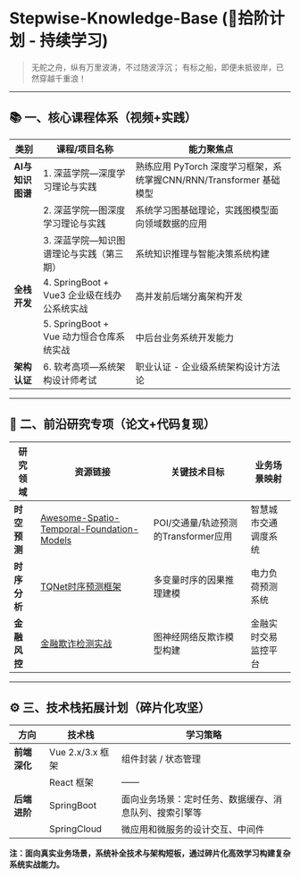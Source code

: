 # Stepwise-Knowledge-Base  (🚀拾阶计划 - 持续学习)

> 无舵之舟，纵有万里波涛，不过随波浮沉；
> 有标之船，即便未抵彼岸，已然穿越千重浪！

---

## 📚 一、核心课程体系（视频+实践）

| 类别             | 课程/项目名称                               | 能力聚焦点                                                   |
| ---------------- | ------------------------------------------- | ------------------------------------------------------------ |
| **AI与知识图谱** | 1. 深蓝学院—深度学习理论与实践              | 熟练应用 PyTorch 深度学习框架，系统掌握CNN/RNN/Transformer 基础模型 |
|                  | 2. 深蓝学院—图深度学习理论与实践            | 系统学习图基础理论，实践图模型面向领域数据的应用             |
|                  | 3. 深蓝学院—知识图谱理论与实践（第三期）    | 系统知识推理与智能决策系统构建                               |
| **全栈开发**     | 4. SpringBoot + Vue3 企业级在线办公系统实战 | 高并发前后端分离架构开发                                     |
|                  | 5. SpringBoot + Vue 动力恒合仓库系统实战    | 中后台业务系统开发能力                                       |
| **架构认证**     | 6. 软考高项—系统架构设计师考试              | 职业认证 - 企业级系统架构设计方法论                          |

---

## 🔬 二、前沿研究专项（论文+代码复现）

| 研究领域     | 资源链接                                                     | 关键技术目标                         | 业务场景映射         |
| ------------ | ------------------------------------------------------------ | ------------------------------------ | -------------------- |
| **时空预测** | [Awesome-Spatio-Temporal-Foundation-Models](https://github.com/LMissher/Awesome-Spatio-Temporal-Foundation-Models) | POI/交通量/轨迹预测的Transformer应用 | 智慧城市交通调度系统 |
| **时序分析** | [TQNet时序预测框架](https://github.com/ACAT-SCUT/TQNet)      | 多变量时序的因果推理建模             | 电力负荷预测系统     |
| **金融风控** | [金融欺诈检测实战](https://github.com/AI4Risk/antifraud)     | 图神经网络反欺诈模型构建             | 金融实时交易监控平台 |

---

## ⚙️ 三、技术栈拓展计划（碎片化攻坚）

| 方向         | 技术栈           | 学习策略                                               |
| ------------ | ---------------- | ------------------------------------------------------ |
| **前端深化** | Vue 2.x/3.x 框架 | 组件封装 / 状态管理                                    |
|              | React 框架       | ——                                                     |
| **后端进阶** | SpringBoot       | 面向业务场景：定时任务、数据缓存、消息队列、搜索引擎等 |
|              | SpringCloud      | 微应用和微服务的设计交互、中间件                       |

**注：面向真实业务场景，系统补全技术与架构短板，通过碎片化高效学习构建复杂系统实战能力。**

